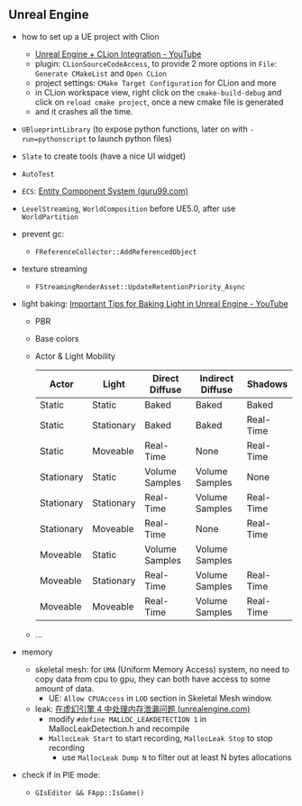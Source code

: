 ## Unreal Engine

- how to set up a UE project with Clion

  - [Unreal Engine + CLion Integration - YouTube](https://www.youtube.com/watch?v=VjeYOceslZE)
  - plugin: `CLionSourceCodeAccess`, to provide 2 more options in `File`: `Generate CMakeList` and `Open CLion`
  - project settings: `CMake Target Configuration` for CLion and more
  - in CLion workspace view, right click on the `cmake-build-debug` and click on `reload cmake project`, once a new cmake file is generated
  - and it crashes all the time.
- `UBlueprintLibrary` (to expose python functions, later on with `-run=pythonscript` to launch python files)
- `Slate` to create tools (have a nice UI widget)
- `AutoTest`
- `ECS`: [Entity Component System (guru99.com)](https://www.guru99.com/entity-component-system.html)
- `LevelStreaming`, `WorldComposition` before UE5.0, after use `WorldPartition` 
- prevent gc:

  - `FReferenceCollector::AddReferencedObject`
- texture streaming

  - `FStreamingRenderAsset::UpdateRetentionPriority_Async`
- light baking: [Important Tips for Baking Light in Unreal Engine - YouTube](https://www.youtube.com/watch?v=fbSEY-QjM4g)

  - PBR
  - Base colors
  - Actor & Light Mobility

    | Actor      | Light      | Direct Diffuse | Indirect Diffuse | Shadows   |
    | ---------- | ---------- | -------------- | ---------------- | --------- |
    | Static     | Static     | Baked          | Baked            | Baked     |
    | Static     | Stationary | Baked          | Baked            | Real-Time |
    | Static     | Moveable   | Real-Time      | None             | Real-Time |
    | Stationary | Static     | Volume Samples | Volume Samples   | None      |
    | Stationary | Stationary | Real-Time      | Volume Samples   | Real-Time |
    | Stationary | Moveable   | Real-Time      | None             | Real-Time |
    | Moveable   | Static     | Volume Samples | Volume Samples   |           |
    | Moveable   | Stationary | Real-Time      | Volume Samples   | Real-Time |
    | Moveable   | Moveable   | Real-Time      | Volume Samples   | Real-Time |

  - ...
- memory

  - skeletal mesh: for `UMA` (Uniform Memory Access) system, no need to copy data from cpu to gpu, they can both have access to some amount of data.
    - UE: `Allow CPUAccess` in `LOD` section in Skeletal Mesh window.
  - leak: [在虚幻引擎 4 中处理内存泄漏问题 (unrealengine.com)](https://www.unrealengine.com/zh-CN/tech-blog/dealing-with-memory-leaks-in-ue4)
    - modify `#define MALLOC_LEAKDETECTION 1` in MallocLeakDetection.h and recompile
    - `MallocLeak Start` to start recording, `MallocLeak Stop` to stop recording
      - use `MallocLeak Dump N` to filter out at least N bytes allocations
- check if in PIE mode:

  -  `GIsEditor && FApp::IsGame()`